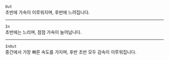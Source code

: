 `Out`  
초반에 가속이 이루워지며, 후반에 느려집니다.  

---

`In`  
초반에는 느리며, 점점 가속이 늘어납니다.  

---

`InOut`  
중간에서 가장 빠른 속도를 가지며, 후반 초반 모두 감속이 이루워집니다.  
